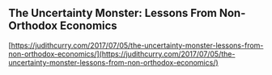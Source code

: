 ## The Uncertainty Monster: Lessons From Non-Orthodox Economics
  
  [https://judithcurry.com/2017/07/05/the-uncertainty-monster-lessons-from-non-orthodox-economics/](https://judithcurry.com/2017/07/05/the-uncertainty-monster-lessons-from-non-orthodox-economics/)